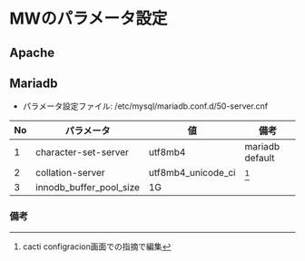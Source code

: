 # MWのパラメータ設定

## Apache


## Mariadb

- パラメータ設定ファイル: /etc/mysql/mariadb.conf.d/50-server.cnf

|No|パラメータ|値|備考|
|--|----------|--|----|
|1|character-set-server|utf8mb4|mariadb default|
|2|collation-server|utf8mb4_unicode_ci|[^1]|
|3|innodb_buffer_pool_size|1G||


### 備考
[^1]: cacti configracion画面での指摘で編集

